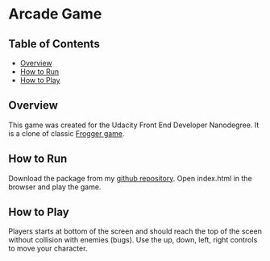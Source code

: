 # Arcade Game

## Table of Contents

* [Overview](#overview)
* [How to Run](#how-to-run)
* [How to Play](#how-to-play)

## Overview

This game was created for the Udacity Front End Developer Nanodegree. It is a clone of classic <a target="_blank" href="https://en.wikipedia.org/wiki/Frogger">Frogger game</a>.

## How to Run

Download the package from my <a target="_blank" href="https://github.com/hegely/frontend-nanodegree-arcade-game">github repository</a>. Open index.html in the browser and play the game.

## How to Play

Players starts at bottom of the screen and should reach the top of the sceen without collision with enemies (bugs). Use the up, down, left, right controls to move your character.
